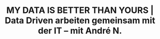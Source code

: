 ---
layout: post
title:  "MY DATA IS BETTER THAN YOURS | Data Driven arbeiten gemeinsam mit der IT – mit André N."
tags:
content_pieces: 
    - type: podigee
      url: https://mydata.podigee.io/119-neue-episode/embed?context=external
---